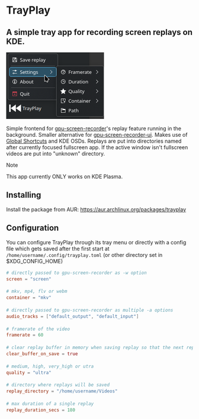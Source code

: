 # TrayPlay
## A simple tray app for recording screen replays on KDE.
![Tray menu screenshot](preview.png)

Simple frontend for [gpu-screen-recorder](https://git.dec05eba.com/gpu-screen-recorder/about)'s replay feature running in the background. Smaller alternative for [gpu-screen-recorder-ui](https://git.dec05eba.com/gpu-screen-recorder-ui/about/). Makes use of [Global Shortcuts](https://flatpak.github.io/xdg-desktop-portal/docs/doc-org.freedesktop.portal.GlobalShortcuts.html) and KDE OSDs. Replays are put into directories named after currently focused fullscreen app. If the active window isn't fullscreen videos are put into "unknown" directory.

> [!NOTE]
> This app currently ONLY works on KDE Plasma.

## Installing
Install the package from AUR: https://aur.archlinux.org/packages/trayplay

## Configuration
You can configure TrayPlay through its tray menu or directly with a config file which gets saved after the first start at `/home/username/.config/trayplay.toml` (or other directory set in $XDG_CONFIG_HOME)

```toml
# directly passed to gpu-screen-recorder as -w option
screen = "screen"

# mkv, mp4, flv or webm
container = "mkv"

# directly passed to gpu-screen-recorder as multiple -a options
audio_tracks = ["default_output", "default_input"]

# framerate of the video
framerate = 60

# clear replay buffer in memory when saving replay so that the next replay doesn't "overlap" with the previous one
clear_buffer_on_save = true

# medium, high, very_high or utra
quality = "ultra"

# directory where replays will be saved
replay_directory = "/home/username/Videos"

# max duration of a single replay
replay_duration_secs = 180
```
